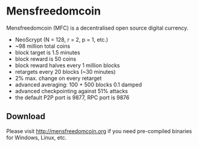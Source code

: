 Mensfreedomcoin
===========

Mensfreedomcoin (MFC) is a decentralised open source digital currency.

 - NeoScrypt (N = 128, r = 2, p = 1, etc.)
 - ~98 million total coins
 - block target is 1.5 minutes
 - block reward is 50 coins
 - block reward halves every 1 million blocks
 - retargets every 20 blocks (~30 minutes)
 - 2% max. change on every retarget
 - advanced averaging: 100 + 500 blocks 0.1 damped
 - advanced checkpointing against 51% attacks
 - the default P2P port is 9877, RPC port is 9876


Download
--------

Please visit http://mensfreedomcoin.org if you need pre-compiled binaries for Windows, Linux, etc.
